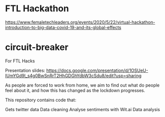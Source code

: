 # FTL Hackathon
https://www.femaletechleaders.org/events/2020/5/22/virtual-hackathon-introduction-to-big-data-covid-19-and-its-global-effects

# circuit-breaker
For FTL Hacks

Presentation slides: https://docs.google.com/presentation/d/1OSUeU-IUmYGd9l_s4g0BwSnRrT2HhGDGhYdbW3cSdu8/edit?usp=sharing

As people are forced to work from home, we aim to find out what do people feel about it, and how this has changed as the lockdown progresses.

This repository contains code that:

Gets twitter data
Data cleaning
Analyse sentiments with Wit.ai
Data analysis
